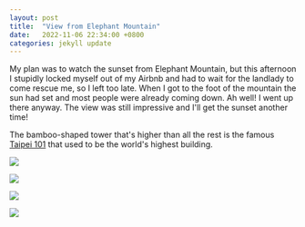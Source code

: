 ```yaml
---
layout: post
title:  "View from Elephant Mountain"
date:   2022-11-06 22:34:00 +0800
categories: jekyll update
---
```


My plan was to watch the sunset from Elephant Mountain, but this afternoon I stupidly locked myself out of my Airbnb and had to wait for the landlady to come rescue me, so I left too late. When I got to the foot of the mountain the sun had set and most people were already coming down. Ah well! I went up there anyway. The view was still impressive and I'll get the sunset another time!

The bamboo-shaped tower that's higher than all the rest is the famous [Taipei 101](https://en.wikipedia.org/wiki/Taipei_101) that used to be the world's highest building. 


![](https://baitu.github.io/taiwan/assets/img/20221106_172034.jpg)

![](https://baitu.github.io/taiwan/assets/img/20221106_172102.jpg)

![](https://baitu.github.io/taiwan/assets/img/20221106_174418.jpg)

![](https://baitu.github.io/taiwan/assets/img/20221106_174504.jpg)